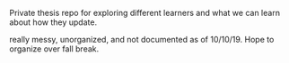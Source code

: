 Private thesis repo for exploring different learners and what we can learn about how they update.

really messy, unorganized, and not documented as of 10/10/19. Hope to organize over fall break.

